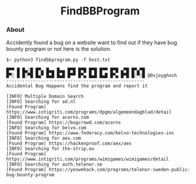 <h1 align="center">
  FindBBProgram
  <br>
  </h1>
  
### About
Accidently found a bug on a website want to find out if they have bug bounty program or not here is the solution.

```shell
$~ python3 findbbprogram.py -f host.txt

█▀▀ █ █▄░█ █▀▄ █▄▄ █▄▄ █▀█ █▀█ █▀█ █▀▀ █▀█ ▄▀█ █▀▄▀█
█▀░ █ █░▀█ █▄▀ █▄█ █▄█ █▀▀ █▀▄ █▄█ █▄█ █▀▄ █▀█ █░▀░█ @0xjoyghosh
----------------------------------------------------
Accidental Bug Happens find the program and report it

[INFO] Multiple Domain Search
[INFO] Searching for ad.nl
[Found Program] https://www.intigriti.com/programs/dpgm/algemeendagblad/detail
[INFO] Searching for acorns.com
[Found Program] https://bugcrowd.com/acorns
[INFO] Searching for belvo.com
[Found Program] https://www.federacy.com/belvo-technologies-inc
[INFO] Searching for aex.com
[Found Program] https://hackenproof.com/aex/aex
[INFO] Searching for the-strip.eu
[Found Program] https://www.intigriti.com/programs/wimigames/wimigames/detail
[INFO] Searching for auth.telenor.se
[Found Program] https://yeswehack.com/programs/telenor-sweden-public-bug-bounty-program

```

 
